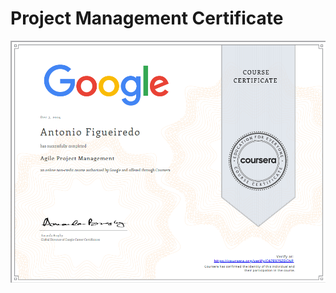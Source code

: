 # Project Management Certificate

![Screenshot](https://github.com/amgfigueiredo/Project-Management-Certificate/blob/fb0cf9d8e7e7dda7ba107d5988c13469fe6c6010/Agile_Project_Management_by_Google.png)
